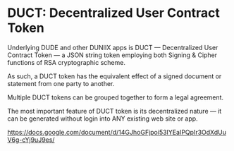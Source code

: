 # DUCT: Decentralized User Contract Token

Underlying DUDE and other DUNIIX apps is DUCT &mdash; Decentralized User Contract Token &mdash; a JSON string token employing both Signing & Cipher functions of RSA cryptographic scheme.

As such, a DUCT token has the equivalent effect of a signed document or statement from one party to another.

Multiple DUCT tokens can be grouped together to form a legal agreement.

The most important feature of DUCT token is its decentralized nature &mdash; it can be generated without login into ANY existing web site or app. 


https://docs.google.com/document/d/14GJhoGFjpoi53IYEaIPQpIr3OdXdUuV6g-cYj9uJ9es/

